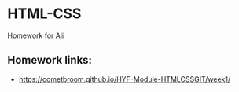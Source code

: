 # HTML-CSS
Homework for Ali
## Homework links:
- https://cometbroom.github.io/HYF-Module-HTMLCSSGIT/week1/
